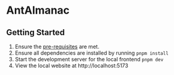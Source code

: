 # AntAlmanac

## Getting Started
1. Ensure the [pre-requisites](../../README.md#pre-requisites) are met.
2. Ensure all dependencies are installed by running `pnpm install`
3. Start the development server for the local frontend `pnpm dev`
4. View the local website at http://localhost:5173
